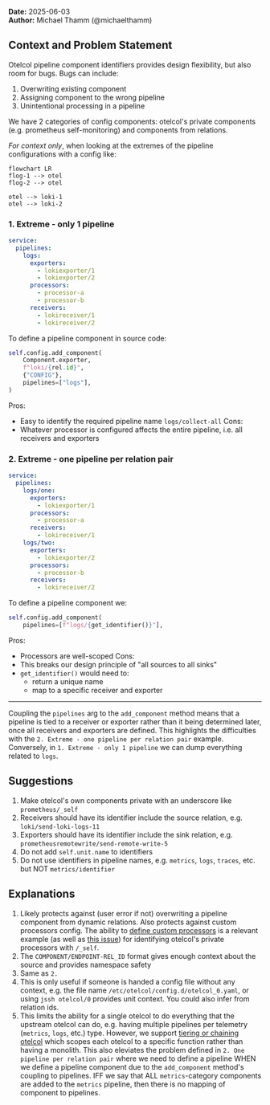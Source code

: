 **Date:** 2025-06-03<br/>
**Author:** Michael Thamm (@michaelthamm)  

## Context and Problem Statement
Otelcol pipeline component identifiers provides design flexibility, but also room for bugs. Bugs can include:
1. Overwriting existing component
2. Assigning component to the wrong pipeline
3. Unintentional processing in a pipeline

We have 2 categories of config components: otelcol's private components (e.g. prometheus self-monitoring) and components from relations. 

*For context only*, when looking at the extremes of the pipeline configurations with a config like:
```mermaid
flowchart LR
flog-1 --> otel
flog-2 --> otel

otel --> loki-1
otel --> loki-2
```

### 1. Extreme - only 1 pipeline
```yaml
service:
  pipelines:
    logs:
      exporters:
        - lokiexporter/1
        - lokiexporter/2
      processors:
        - processor-a
        - processor-b
      receivers:
        - lokireceiver/1
        - lokireceiver/2
```
To define a pipeline component in source code:
```python
self.config.add_component(
	Component.exporter,
	f"loki/{rel.id}",
	{"CONFIG"},
	pipelines=["logs"],
)
```

Pros:
- Easy to identify the required pipeline name `logs/collect-all`
Cons:
- Whatever processor is configured affects the entire pipeline, i.e. all receivers and exporters

### 2. Extreme - one pipeline per relation pair
```yaml
service:
  pipelines:
    logs/one:
      exporters:
        - lokiexporter/1
      processors:
        - processor-a
      receivers:
        - lokireceiver/1
    logs/two:
      exporters:
        - lokiexporter/2
      processors:
        - processor-b
      receivers:
        - lokireceiver/2
```
To define a pipeline component we:
```python
self.config.add_component(
	pipelines=[f"logs/{get_identifier()}"],
```
Pros:
- Processors are well-scoped
Cons:
- This breaks our design principle of "all sources to all sinks"
- `get_identifier()` would need to:
    - return a unique name
    - map to a specific receiver and exporter

---

Coupling the `pipelines` arg to the `add_component` method means that a pipeline is tied to a receiver or exporter rather than it being determined later, once all receivers and exporters are defined. This highlights the difficulties with the `2. Extreme - one pipeline per relation pair` example. Conversely, in `1. Extreme - only 1 pipeline` we can dump everything related to `logs`.

## Suggestions
1. Make otelcol's own components private with an underscore like `prometheus/_self`
2. Receivers should have its identifier include the source relation, e.g. `loki/send-loki-logs-11`
3. Exporters should have its identifier include the sink relation, e.g. `prometheusremotewrite/send-remote-write-5`
4. Do not add `self.unit.name` to identifiers
5. Do not use identifiers in pipeline names, e.g. `metrics`, `logs`, `traces`, etc. but NOT `metrics/identifier`

## Explanations
1. Likely protects against (user error if not) overwriting a pipeline component from dynamic relations. Also protects against custom processors config. The ability to [define custom processors](https://charmhub.io/opentelemetry-collector-k8s/configurations?channel=2/edge#processors) is a relevant example (as well as [this issue](https://github.com/canonical/opentelemetry-collector-k8s-operator/issues/117)) for identifying otelcol's private processors with `/_self`.
2. The `COMPONENT/ENDPOINT-REL_ID` format gives enough context about the source and provides namespace safety
3. Same as `2.`
4. This is only useful if someone is handed a config file without any context, e.g. the file name `/etc/otelcol/config.d/otelcol_0.yaml`, or using `jssh otelcol/0` provides unit context. You could also infer from relation ids.
5. This limits the ability for a single otelcol to do everything that the upstream otelcol can do, e.g. having multiple pipelines per telemetry (`metrics`, `logs`, etc.) type. However, we support [tiering or chaining otelcol](https://documentation.ubuntu.com/observability/how-to/tiered-otelcols/) which scopes each otelcol to a specific function rather than having a monolith. This also eleviates the problem defined in `2. One pipeline per relation pair` where we need to define a pipeline WHEN we define a pipeline component due to the `add_component` method's coupling to pipelines. IFF we say that ALL `metrics`-category components are added to the `metrics` pipeline, then there is no mapping of component to pipelines.
